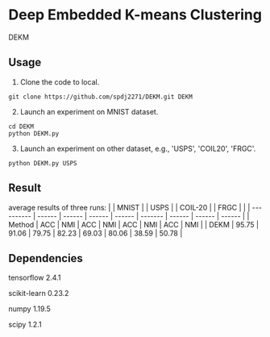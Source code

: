 # Deep Embedded K-means Clustering
DEKM

## Usage

1) Clone the code to local.
```
git clone https://github.com/spdj2271/DEKM.git DEKM
```
2) Launch an experiment on MNIST dataset.

```
cd DEKM
python DEKM.py
```

3)  Launch an experiment on other dataset, e.g., 'USPS', 'COIL20', 'FRGC'.
```
python DEKM.py USPS
```



## Result
average results of three runs:
|            | MNIST  |        | USPS   |        | COIL-20 |        | FRGC   |        |
| ---------- | ------ | ------ | ------ | ------ | ------- | ------ | ------ | ------ |
| Method     | ACC    | NMI    | ACC    | NMI    | ACC     | NMI    | ACC    | NMI    |
| DEKM | 95.75 | 91.06 | 79.75 | 82.23 | 69.03  | 80.06 | 38.59 | 50.78 |

## Dependencies
tensorflow 2.4.1

scikit-learn 0.23.2

numpy 1.19.5

scipy 1.2.1
